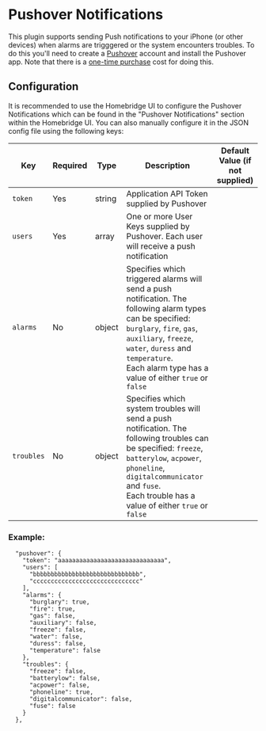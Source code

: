 # Pushover Notifications

This plugin supports sending Push notifications to your iPhone (or other devices) when alarms are trigggered or the system encounters troubles. To do this you'll need to create a [Pushover](https://pushover.net/signup) account and install the Pushover app. Note that there is a [one-time purchase](https://pushover.net/pricing) cost for doing this.

## Configuration

It is recommended to use the Homebridge UI to configure the Pushover Notifications which can be found in the "Pushover Notifications" section within the Homebridge UI. You can also manually configure it in the JSON config file using the following keys:

|Key|Required|Type|Description|Default Value (if not supplied)|
|-|-|-|-|-|
|`token`|Yes|string|Application API Token supplied by Pushover||
|`users`|Yes|array|One or more User Keys supplied by Pushover. Each user will receive a push notification||
|`alarms`|No|object|Specifies which triggered alarms will send a push notification. The following alarm types can be specified: `burglary`, `fire`, `gas`, `auxiliary`, `freeze`, `water`, `duress` and `temperature`.<br/>Each alarm type has a value of either `true` or `false`||
|`troubles`|No|object|Specifies which system troubles will send a push notification. The following troubles can be specified: `freeze`, `batterylow`, `acpower`, `phoneline`, `digitalcommunicator` and `fuse`.<br/>Each trouble has a value of either `true` or `false`||

### Example:
```
  "pushover": {
    "token": "aaaaaaaaaaaaaaaaaaaaaaaaaaaaaa",
    "users": [
      "bbbbbbbbbbbbbbbbbbbbbbbbbbbbbb",
      "cccccccccccccccccccccccccccccc"
    ],
    "alarms": {
      "burglary": true,
      "fire": true,
      "gas": false,
      "auxiliary": false,
      "freeze": false,
      "water": false,
      "duress": false,
      "temperature": false
    },
    "troubles": {
      "freeze": false,
      "batterylow": false,
      "acpower": false,
      "phoneline": true,
      "digitalcommunicator": false,
      "fuse": false
    }
  },
```